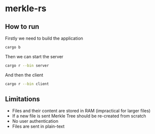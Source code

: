 # merkle-rs


## How to run

Firstly we need to build the application
```bash
cargo b
```

Then we can start the server

```bash
cargo r --bin server
```

And then the client

```bash
cargo r --bin client
```

## Limitations
- Files and their content are stored in RAM (impractical for larger files)
- If a new file is sent Merkle Tree should be re-created from scratch
- No user authentication
- Files are sent in plain-text
